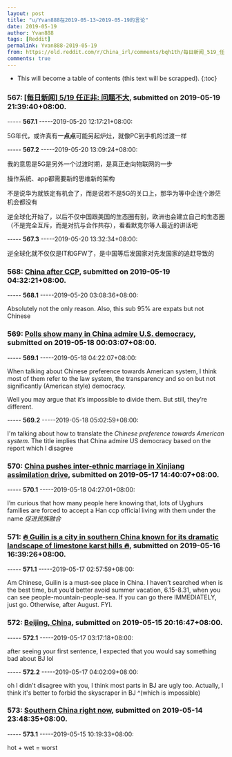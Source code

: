 ```yaml
---
layout: post
title: "u/Yvan888在2019-05-13~2019-05-19的言论"
date: 2019-05-19
author: Yvan888
tags: [Reddit]
permalink: Yvan888-2019-05-19
from: https://old.reddit.com/r/China_irl/comments/bqh1th/每日新闻_519_任正非_问题不大/
comments: true
---
```


* This will become a table of contents (this text will be scrapped).
{:toc}

### 567: [[每日新闻] 5/19 任正非: 问题不大](https://old.reddit.com/r/China_irl/comments/bqh1th/每日新闻_519_任正非_问题不大/), submitted on 2019-05-19 21:39:40+08:00.

----- __567.1__ -----2019-05-20 12:17:21+08:00:

5G年代，或许真有**一点点**可能另起炉灶，就像PC到手机的过渡一样

----- __567.2__ -----2019-05-20 13:09:24+08:00:

我的意思是5G是另外一个过渡时期，是真正走向物联网的一步

操作系统、app都需要新的思维新的架构

不是说华为就铁定有机会了，而是说若不是5G的关口上，那华为等中企连个渺茫机会都没有

逆全球化开始了，以后不仅中国跟美国的生态圈有别，欧洲也会建立自己的生态圈（不是完全互斥，而是对抗与合作共存），看看默克尔等人最近的讲话吧

----- __567.3__ -----2019-05-20 13:32:34+08:00:

逆全球化就不仅仅是IT和GFW了，是中国等后发国家对先发国家的追赶导致的

### 568: [China after CCP](https://old.reddit.com/r/China/comments/bq8gtp/china_after_ccp/), submitted on 2019-05-19 04:32:21+08:00.

----- __568.1__ -----2019-05-20 03:08:36+08:00:

Absolutely not the only reason. Also, this sub 95% are expats but not Chinese

### 569: [Polls show many in China admire U.S. democracy](https://old.reddit.com/r/China/comments/bpt3rs/polls_show_many_in_china_admire_us_democracy/), submitted on 2019-05-18 00:03:07+08:00.

----- __569.1__ -----2019-05-18 04:22:07+08:00:

When talking about Chinese preference towards American system, I think most of them refer to the law system, the transparency and so on but not significantly (American style) democracy. 

Well you may argue that it’s impossible to divide them. But still, they’re different.

----- __569.2__ -----2019-05-18 05:02:59+08:00:

I'm talking about how to translate the *Chinese preference towards American system*. The title implies that China admire US democracy based on the report which I disagree

### 570: [China pushes inter-ethnic marriage in Xinjiang assimilation drive](https://old.reddit.com/r/China/comments/bpntzk/china_pushes_interethnic_marriage_in_xinjiang/), submitted on 2019-05-17 14:40:07+08:00.

----- __570.1__ -----2019-05-18 04:27:01+08:00:

I’m curious that how many people here knowing that, lots of Uyghurs families are forced to accept a Han ccp official living with them under the name *促进民族融合*

### 571: [🔥 Guilin is a city in southern China known for its dramatic landscape of limestone karst hills 🔥](https://old.reddit.com/r/NatureIsFuckingLit/comments/bpa2e1/guilin_is_a_city_in_southern_china_known_for_its/), submitted on 2019-05-16 16:39:26+08:00.

----- __571.1__ -----2019-05-17 02:57:59+08:00:

Am Chinese, Guilin is a must-see place in China. I haven’t searched when is the best time, but you’d better avoid summer vacation, 6.15-8.31, when you can see people-mountain-people-sea. If you can go there IMMEDIATELY, just go. Otherwise, after August. FYI.

### 572: [Beijing, China](https://old.reddit.com/r/CityPorn/comments/box7ng/beijing_china/), submitted on 2019-05-15 20:16:47+08:00.

----- __572.1__ -----2019-05-17 03:17:18+08:00:

after seeing your first sentence, I expected that you would say something bad about BJ lol

----- __572.2__ -----2019-05-17 04:02:09+08:00:

oh I didn't disagree with you, I think most parts in BJ are ugly too. Actually, I think it's better to forbid the skyscraper in BJ ^(which is impossible)

### 573: [Southern China right now](https://old.reddit.com/r/China/comments/bokmoc/southern_china_right_now/), submitted on 2019-05-14 23:48:35+08:00.

----- __573.1__ -----2019-05-15 10:19:33+08:00:

hot + wet = worst

